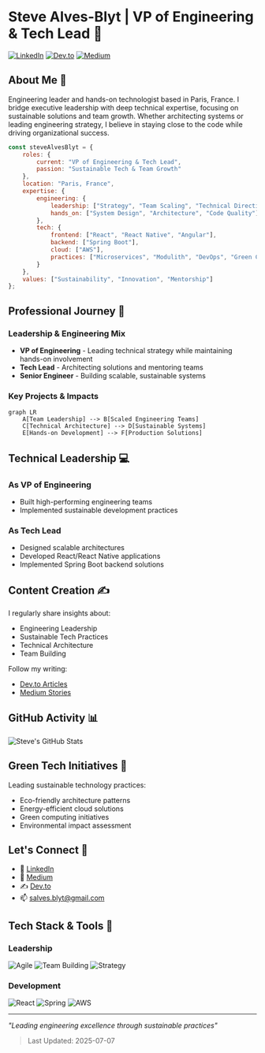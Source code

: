 # Steve Alves-Blyt | VP of Engineering & Tech Lead 👋

[![LinkedIn](https://img.shields.io/badge/LinkedIn-0077B5?style=flat&logo=linkedin&logoColor=white)](https://www.linkedin.com/in/steve-alves-blyt-19684160)
[![Dev.to](https://img.shields.io/badge/dev.to-0A0A0A?style=flat&logo=dev.to&logoColor=white)](https://dev.to/alvessteve)
[![Medium](https://img.shields.io/badge/Medium-12100E?style=flat&logo=medium&logoColor=white)](https://medium.com/@steve.alves2)

## About Me 🚀
Engineering leader and hands-on technologist based in Paris, France. I bridge executive leadership with deep technical expertise, focusing on sustainable solutions and team growth. Whether architecting systems or leading engineering strategy, I believe in staying close to the code while driving organizational success.

```javascript
const steveAlvesBlyt = {
    roles: {
        current: "VP of Engineering & Tech Lead",
        passion: "Sustainable Tech & Team Growth"
    },
    location: "Paris, France",
    expertise: {
        engineering: {
            leadership: ["Strategy", "Team Scaling", "Technical Direction"],
            hands_on: ["System Design", "Architecture", "Code Quality"]
        },
        tech: {
            frontend: ["React", "React Native", "Angular"],
            backend: ["Spring Boot"],
            cloud: ["AWS"],
            practices: ["Microservices", "Modulith", "DevOps", "Green Computing"]
        }
    },
    values: ["Sustainability", "Innovation", "Mentorship"]
};
```

## Professional Journey 🎯

### Leadership & Engineering Mix
- **VP of Engineering** - Leading technical strategy while maintaining hands-on involvement
- **Tech Lead** - Architecting solutions and mentoring teams
- **Senior Engineer** - Building scalable, sustainable systems

### Key Projects & Impacts
```mermaid
graph LR
    A[Team Leadership] --> B[Scaled Engineering Teams]
    C[Technical Architecture] --> D[Sustainable Systems]
    E[Hands-on Development] --> F[Production Solutions]
```

## Technical Leadership 💻

### As VP of Engineering
- Built high-performing engineering teams
- Implemented sustainable development practices

### As Tech Lead
- Designed scalable architectures
- Developed React/React Native applications
- Implemented Spring Boot backend solutions

## Content Creation ✍️
I regularly share insights about:
- Engineering Leadership
- Sustainable Tech Practices
- Technical Architecture
- Team Building

Follow my writing:
- [Dev.to Articles](https://dev.to/alvessteve)
- [Medium Stories](https://medium.com/@steve.alves2)

## GitHub Activity 📊

![Steve's GitHub Stats](https://github-readme-stats.vercel.app/api?username=alvessteve&show_icons=true&theme=radical)

## Green Tech Initiatives 🌱
Leading sustainable technology practices:
- Eco-friendly architecture patterns
- Energy-efficient cloud solutions
- Green computing initiatives
- Environmental impact assessment

## Let's Connect 🤝
- 💼 [LinkedIn](https://www.linkedin.com/in/steve-alves-blyt-19684160)
- 📝 [Medium](https://medium.com/@steve.alves2)
- ✍️ [Dev.to](https://dev.to/alvessteve)
- 📫 salves.blyt@gmail.com

## Tech Stack & Tools 🔧
### Leadership
![Agile](https://img.shields.io/badge/Agile-blue?style=flat)
![Team Building](https://img.shields.io/badge/Team_Building-success?style=flat)
![Strategy](https://img.shields.io/badge/Strategy-red?style=flat)

### Development
![React](https://img.shields.io/badge/React-61DAFB?style=flat&logo=react&logoColor=black)
![Spring](https://img.shields.io/badge/Spring-6DB33F?style=flat&logo=spring&logoColor=white)
![AWS](https://img.shields.io/badge/AWS-232F3E?style=flat&logo=amazon-aws&logoColor=white)

---
*"Leading engineering excellence through sustainable practices"*

> Last Updated: 2025-07-07
